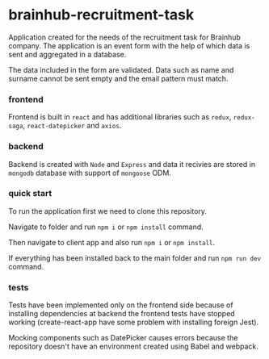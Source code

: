 # brainhub-recruitment-task

Application created for the needs of the recruitment task for Brainhub company.
The application is an event form with the help of which data is sent and aggregated in a database.

The data included in the form are validated. Data such as name and surname cannot be sent empty and the email pattern must match.

### frontend

Frontend is built in `react` and has additional libraries such as `redux`, `redux-saga`, `react-datepicker` and `axios`.


### backend

Backend is created with `Node` and `Express` and data it recivies are stored in `mongodb` database with support of `mongoose` ODM.


### quick start

To run the application first we need to clone this repository. 

Navigate to folder and run `npm i` or `npm install` command.

Then navigate to client app and also run `npm i` or `npm install`.

If everything has been installed back to the main folder and run `npm run dev` command.


### tests

Tests have been implemented only on the frontend side because of installing dependencies at backend the frontend tests have stopped working (create-react-app have some problem with installing foreign Jest).

Mocking components such as DatePicker causes errors because the repository doesn't have an environment created using Babel and webpack.
